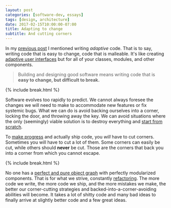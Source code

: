 ```yaml
---
layout: post
categories: [software-dev, essays]
tags: [design, architecture]
date: 2017-02-15T10:00:00-07:00
title: Adapting to change
subtitle: And cutting corners
---
```


In my [previous post](/refactoring-singletons-in-swift/) I mentioned writing *adaptive* code. That is to say, writing code that is easy to change, code that is malleable. It's like creating [adaptive user interfaces](/adaptive-user-interfaces/) but for all of your classes, modules, and other components.

<!--excerpt-->

> Building and designing good software means writing code that is **easy to change, but difficult to break.**

{% include break.html %}

Software evolves too rapidly to predict. We cannot always foresee the changes we will need to make to accommodate new features or fix systemic bugs. What we can do is avoid backing ourselves into a corner, locking the door, and throwing away the key. We can avoid situations where the only (seemingly) viable solution is to destroy everything and [start from scratch](https://www.joelonsoftware.com/2000/04/06/things-you-should-never-do-part-i/).

To [make progress](http://robnapier.net/refactoring) and actually ship code, you *will* have to cut corners. Sometimes you will have to cut a lot of them. Some corners can easily be cut, while others should **never** be cut. Those are the corners that back you into a corner from which you cannot escape.

{% include break.html %}

No one has a [perfect and pure object graph](https://twitter.com/sqlabs/status/789127047922774016) with perfectly modularized components. That is for what we strive, constantly [refactoring](https://martinfowler.com/books/refactoring.html). The more code we write, the more code we ship, and the more mistakes we make, the better our corner-cutting strategies and backed-into-a-corner-avoiding abilities will become. It takes a lot of shitty code and many bad ideas to finally arrive at slightly better code and a few great ideas.
